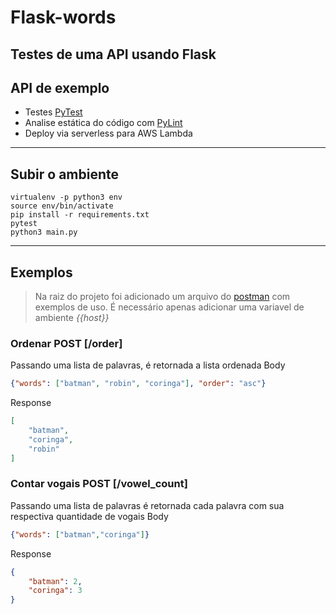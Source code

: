 # Flask-words
Testes de uma API usando Flask 
---
## API de exemplo 
- Testes [PyTest](https://pytest.org)
- Analise estática do código com [PyLint](https://www.pylint.org/)
- Deploy via serverless para AWS Lambda
---
## Subir o ambiente
```
virtualenv -p python3 env
source env/bin/activate
pip install -r requirements.txt
pytest
python3 main.py
```
---
## Exemplos
> Na raiz do projeto foi adicionado um arquivo do [postman](flask_words.postman_collection.json) com exemplos de uso.
> É necessário apenas adicionar uma variavel de ambiente _{{host}}_

### Ordenar POST [/order]
Passando uma lista de palavras, é retornada a lista ordenada
Body 
```json 
{"words": ["batman", "robin", "coringa"], "order": "asc"}
```
Response
```json
[
    "batman",
    "coringa",
    "robin"
]
```

### Contar vogais POST [/vowel_count]
Passando uma lista de palavras é retornada cada palavra com sua respectiva quantidade de vogais
Body 
```json 
{"words": ["batman","coringa"]}
```
Response
```json
{
    "batman": 2,
    "coringa": 3
}
```
